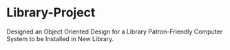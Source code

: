 # Library-Project
Designed an Object Oriented Design for a Library
Patron-Friendly Computer System to be Installed in New Library.
